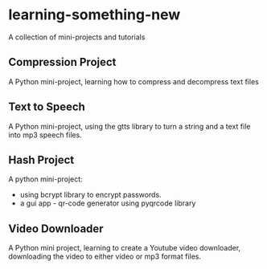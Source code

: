 # learning-something-new
A collection of mini-projects and tutorials

## Compression Project
A Python mini-project, learning how to compress and decompress text files

## Text to Speech
A Python mini-project, using the gtts library to turn a string and a text file into mp3 speech files.

## Hash Project
A python mini-project: 
- using bcrypt library to encrypt passwords. 
- a gui app - qr-code generator using pyqrcode library

## Video Downloader
A Python mini project, learning to create a Youtube video downloader, downloading the video to either video or mp3 format files.

